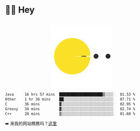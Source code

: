 
# 👋🏻 Hey
<div align="center">
	<br>
	<img src="https://raw.githubusercontent.com/Aniket965/Aniket965/master/pacman.svg?sanitize=true" width="200" height="200">
	<br>
</div>

<!--START_SECTION:waka-->
```text
Java     16 hrs 57 mins  ████████████████████▒░░░░   81.53 % 
Other    1 hr 36 mins    ██░░░░░░░░░░░░░░░░░░░░░░░   07.71 % 
C        36 mins         ▓░░░░░░░░░░░░░░░░░░░░░░░░   02.95 % 
Groovy   34 mins         ▓░░░░░░░░░░░░░░░░░░░░░░░░   02.74 % 
C++      20 mins         ▒░░░░░░░░░░░░░░░░░░░░░░░░   01.60 % 
```
<!--END_SECTION:waka-->

 ➡️  来我的网站瞧瞧吗？[这里](https://www.shaolongfei.com)
